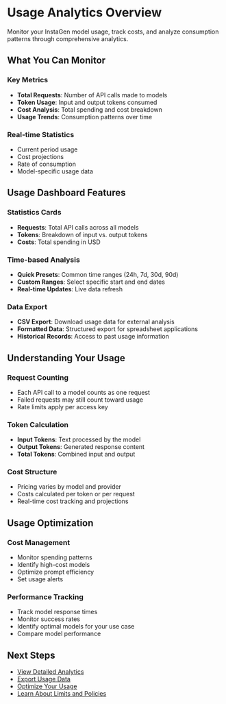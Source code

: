 # Usage Analytics Overview

Monitor your InstaGen model usage, track costs, and analyze consumption patterns through comprehensive analytics.

## What You Can Monitor

### Key Metrics
- **Total Requests**: Number of API calls made to models
- **Token Usage**: Input and output tokens consumed
- **Cost Analysis**: Total spending and cost breakdown
- **Usage Trends**: Consumption patterns over time

### Real-time Statistics
- Current period usage
- Cost projections
- Rate of consumption
- Model-specific usage data

## Usage Dashboard Features

### Statistics Cards
- **Requests**: Total API calls across all models
- **Tokens**: Breakdown of input vs. output tokens
- **Costs**: Total spending in USD

### Time-based Analysis
- **Quick Presets**: Common time ranges (24h, 7d, 30d, 90d)
- **Custom Ranges**: Select specific start and end dates
- **Real-time Updates**: Live data refresh

### Data Export
- **CSV Export**: Download usage data for external analysis
- **Formatted Data**: Structured export for spreadsheet applications
- **Historical Records**: Access to past usage information

## Understanding Your Usage

### Request Counting
- Each API call to a model counts as one request
- Failed requests may still count toward usage
- Rate limits apply per access key

### Token Calculation
- **Input Tokens**: Text processed by the model
- **Output Tokens**: Generated response content
- **Total Tokens**: Combined input and output

### Cost Structure
- Pricing varies by model and provider
- Costs calculated per token or per request
- Real-time cost tracking and projections

## Usage Optimization

### Cost Management
- Monitor spending patterns
- Identify high-cost models
- Optimize prompt efficiency
- Set usage alerts

### Performance Tracking
- Track model response times
- Monitor success rates
- Identify optimal models for your use case
- Compare model performance

## Next Steps

- [View Detailed Analytics](analytics.md)
- [Export Usage Data](analytics.md#data-export)
- [Optimize Your Usage](../models/overview.md#model-selection-tips)
- [Learn About Limits and Policies](../limits-and-policies.md)
